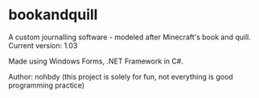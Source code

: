# bookandquill
A custom journalling software - modeled after Minecraft's book and quill.
Current version: 1.03

Made using Windows Forms, .NET Framework in C#.

Author: nohbdy
(this project is solely for fun, not everything is good programming practice)
